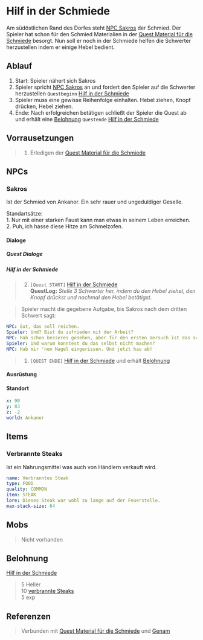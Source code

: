 # Hilf in der Schmiede

Am südöstlichen Rand des Dorfes steht [NPC Sakros](#Sakros) der Schmied. Der Spieler hat schon für den Schmied Materialien in der [Quest Material für die Schmiede](../2-der-schmied/README.md) besorgt. Nun soll er noch in der Schmiede helfen die Schwerter herzustellen indem er einige Hebel bedient.

## Ablauf

1. Start: Spieler nähert sich Sakros
2. Spieler spricht [NPC Sakros](#Sakros) an und fordert den Spieler auf die Schwerter herzustellen `Questbeginn` [Hilf in der Schmiede](#Hilf-in-der-Schmiede)
3. Spieler muss eine gewisse Reihenfolge einhalten. Hebel ziehen, Knopf drücken, Hebel ziehen.
4. Ende: Nach erfolgreichen betätigen schließt der Spieler die Quest ab und erhält eine [Belohnung](#Belohnung) `Questende` [Hilf in der Schmiede](#Hilf-in-der-Schmiede)

## Vorrausetzungen

> 1. Erledigen der [Quest Material für die Schmiede](../2-der-schmied/REAMDE.md) 

## NPCs

### Sakros

Ist der Schmied von Ankanor. Ein sehr rauer und ungeduldiger Geselle.

Standartsätze:  
    1. Nur mit einer starken Faust kann man etwas in seinem Leben erreichen.  
    2. Puh, ich hasse diese Hitze am Schmelzofen.
    
#### Dialoge

##### Quest Dialoge

##### Hilf in der Schmiede

> 2. `[Quest START]` [Hilf in der Schmiede](#Hilf-in-der-Schmiede)  
**QuestLog:** *Stelle 3 Schwerter her, indem du den Hebel ziehst, den Knopf drückst und nochmal den Hebel betätigst.*

> Spieler macht die gegebene Aufgabe, bis Sakros nach dem dritten Schwert sagt:

```yml
NPC: Gut, das soll reichen.
Spieler: Und? Bist du zufrieden mit der Arbeit?
NPC: Hab schon besseres gesehen, aber für den ersten Versuch ist das schon recht gut.
Spieler: Und warum konntest du das selbst nicht machen?
NPC: Hab mir 'nen Nagel eingerissen. Und jetzt hau ab!
```

> 1. `[QUEST ENDE]` [Hilf in der Schmiede](#Hilf-in-der-Schmiede) und erhält [Belohnung](#Belohnung)


#### Ausrüstung

#### Standort

```yml
x: 90
y: 83
z: -2
world: Ankanor
```

## Items

### Verbrannte Steaks

Ist ein Nahrungsmittel was auch von Händlern verkauft wird.

```yml
name: Verbranntes Steak
type: FOOD
quality: COMMON
item: STEAK
lore: Dieses Steak war wohl zu lange auf der Feuerstelle.
max-stack-size: 64
```

## Mobs

> Nicht vorhanden

## Belohnung

[Hilf in der Schmiede](#Hilf-in-der-Schmiede)
> 5 Heller  
> 10 [verbrannte Steaks](#Verbrannte-Steaks)  
> 5 exp

## Referenzen

> Verbunden mit [Quest Material für die Schmiede](../2-der-schmied/README.md) und [Genam](../3-skelette-in-der-hoehle/README.md)